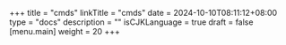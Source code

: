 +++
title = "cmds"
linkTitle = "cmds"
date = 2024-10-10T08:11:12+08:00
type = "docs"
description = ""
isCJKLanguage = true
draft = false
[menu.main]
	weight = 20
+++